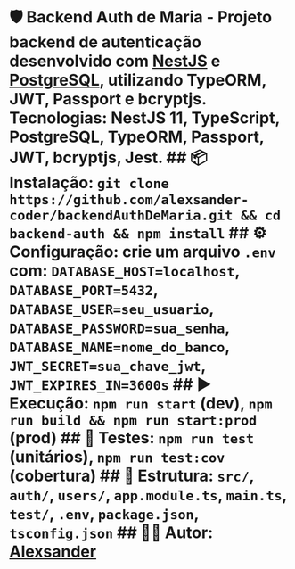 # 🛡️ Backend Auth de Maria - Projeto backend de autenticação desenvolvido com [NestJS](https://nestjs.com/) e [PostgreSQL](https://www.postgresql.org/), utilizando **TypeORM**, **JWT**, **Passport** e **bcryptjs**. Tecnologias: NestJS 11, TypeScript, PostgreSQL, TypeORM, Passport, JWT, bcryptjs, Jest. ## 📦 Instalação: `git clone https://github.com/alexsander-coder/backendAuthDeMaria.git && cd backend-auth && npm install` ## ⚙️ Configuração: crie um arquivo `.env` com: `DATABASE_HOST=localhost`, `DATABASE_PORT=5432`, `DATABASE_USER=seu_usuario`, `DATABASE_PASSWORD=sua_senha`, `DATABASE_NAME=nome_do_banco`, `JWT_SECRET=sua_chave_jwt`, `JWT_EXPIRES_IN=3600s` ## ▶️ Execução: `npm run start` (dev), `npm run build && npm run start:prod` (prod) ## 🧪 Testes: `npm run test` (unitários), `npm run test:cov` (cobertura) ## 📁 Estrutura: `src/`, `auth/`, `users/`, `app.module.ts`, `main.ts`, `test/`, `.env`, `package.json`, `tsconfig.json` ## 👨‍💻 Autor: [Alexsander](https://github.com/alexsander-coder)
